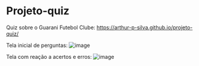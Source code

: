 # Projeto-quiz
Quiz sobre o Guarani Futebol Clube: https://arthur-p-silva.github.io/projeto-quiz/

Tela inicial de perguntas:
![image](https://github.com/user-attachments/assets/7452006a-5b06-44b9-9046-e18ee6b5f4ff)

Tela com reação a acertos e erros:
![image](https://github.com/user-attachments/assets/2b967977-1503-4a69-9b0f-94e3fe85887b)
